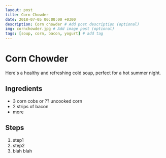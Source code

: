 ```yaml
---
layout: post
title: Corn Chowder
date: 2018-07-05 00:00:00 +0300
description: Corn chowder # Add post description (optional)
img: cornchowder.jpg # Add image post (optional)
tags: [soup, corn, bacon, yogurt] # add tag
---
```

# Corn Chowder
Here's a healthy and refreshing cold soup, perfect for a hot summer night.

## Ingredients

+ 3 corn cobs or ?? uncooked corn
+ 2 strips of bacon
+ more

## Steps

1. step1
2. step2
3. blah blah
